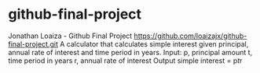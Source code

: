 # github-final-project
Jonathan Loaiza - Github Final Project
https://github.com/loaizajx/github-final-project.git
A calculator that calculates simple interest given principal, annual rate of interest and time period in years.
Input:
   p, principal amount
   t, time period in years
   r, annual rate of interest
Output
   simple interest = p*t*r
